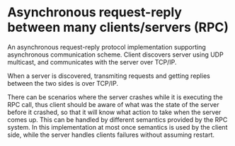# Asynchronous request-reply between many clients/servers (RPC)

An asynchronous request-reply protocol implementation supporting asynchronous communication scheme. 
Client discovers server using UDP multicast, and communicates with the server over TCP/IP.

When a server is discovered, transmiting requests and getting replies between the two sides
is over TCP/IP.

There can be scenarios where the server crashes while it is executing the RPC call, thus client should be
aware of what was the state of the server before it crashed, so that it will know what action to 
take when the server comes up. This can be handled by different semantics provided by the RPC system.
In this implementation at most once semantics is used by the client side, while the server handles clients 
failures without assuming restart.




